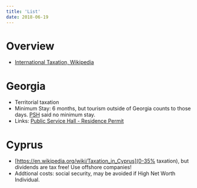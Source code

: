 ```yaml
---
title: 'List'
date: 2018-06-19
---
```


# Overview
* [International Taxation, Wikipedia](https://en.wikipedia.org/wiki/International_taxation)


# Georgia

* Territorial taxation
* Minimum Stay: 6 months, but tourism outside of Georgia counts to those days. [PSH](http://psh.gov.ge/) said no minimum stay.
* Links: [Public Service Hall - Residence Permit](http://psh.gov.ge/main/page/1/72)

# Cyprus

* [https://en.wikipedia.org/wiki/Taxation_in_Cyprus](0-35% taxation), but dividends are tax free! Use offshore companies!
* Addtional costs: social security, may be avoided if High Net Worth Individual.
